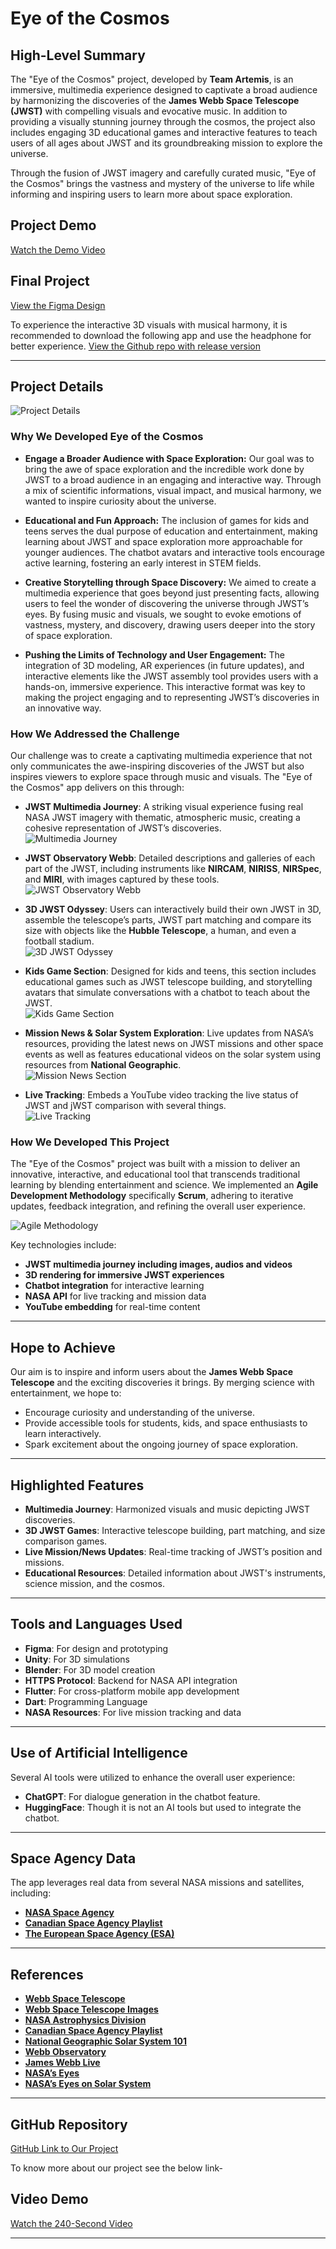 # Eye of the Cosmos

## High-Level Summary

The "Eye of the Cosmos" project, developed by **Team Artemis**, is an immersive, multimedia experience designed to captivate a broad audience by harmonizing the discoveries of the **James Webb Space Telescope (JWST)** with compelling visuals and evocative music. In addition to providing a visually stunning journey through the cosmos, the project also includes engaging 3D educational games and interactive features to teach users of all ages about JWST and its groundbreaking mission to explore the universe.

Through the fusion of JWST imagery and carefully curated music, "Eye of the Cosmos" brings the vastness and mystery of the universe to life while informing and inspiring users to learn more about space exploration.

## Project Demo
[Watch the Demo Video](https://youtu.be/Sb3rIIA-Heg?si=j6x6aw8uk-gT7fQ0)

## Final Project

[View the Figma Design](https://www.figma.com/design/zlzt6VWXqtMSGrsUJv3i35/Eye_of_Cosmos_NSAC_2024?node-id=0-1&t=L8BpcSrMxieeEG1B-1)

To experience the interactive 3D visuals with musical harmony, it is recommended to download the following app and use the headphone for better experience. 
[View the Github repo with release version](https://github.com/ma5bah/EyesOfCosmos)

---

## Project Details

<img src="/assets/mockup/Group 115.png" alt="Project Details">

### Why We Developed Eye of the Cosmos

- **Engage a Broader Audience with Space Exploration:**
Our goal was to bring the awe of space exploration and the incredible work done by JWST to a broad audience in an engaging and interactive way. Through a mix of scientific informations, visual impact, and musical harmony, we wanted to inspire curiosity about the universe.

- **Educational and Fun Approach:**
The inclusion of games for kids and teens serves the dual purpose of education and entertainment, making learning about JWST and space exploration more approachable for younger audiences. The chatbot avatars and interactive tools encourage active learning, fostering an early interest in STEM fields.

- **Creative Storytelling through Space Discovery:**
We aimed to create a multimedia experience that goes beyond just presenting facts, allowing users to feel the wonder of discovering the universe through JWST’s eyes. By fusing music and visuals, we sought to evoke emotions of vastness, mystery, and discovery, drawing users deeper into the story of space exploration.

- **Pushing the Limits of Technology and User Engagement:**
The integration of 3D modeling, AR experiences (in future updates), and interactive elements like the JWST assembly tool provides users with a hands-on, immersive experience. This interactive format was key to making the project engaging and to representing JWST’s discoveries in an innovative way.

### **How We Addressed the Challenge**

Our challenge was to create a captivating multimedia experience that not only communicates the awe-inspiring discoveries of the JWST but also inspires viewers to explore space through music and visuals. The "Eye of the Cosmos" app delivers on this through:

- **JWST Multimedia Journey**: A striking visual experience fusing real NASA JWST imagery with thematic, atmospheric music, creating a cohesive representation of JWST’s discoveries.  
  <img src="/assets/mockup/1.jpg" alt="Multimedia Journey">

- **JWST Observatory Webb**: Detailed descriptions and galleries of each part of the JWST, including instruments like **NIRCAM**, **NIRISS**, **NIRSpec**, and **MIRI**, with images captured by these tools.  
  <img src="/assets/mockup/3.jpg" alt="JWST Observatory Webb">

- **3D JWST Odyssey**: Users can interactively build their own JWST in 3D, assemble the telescope’s parts, JWST part matching and compare its size with objects like the **Hubble Telescope**, a human, and even a football stadium.  
  <img src="/assets/mockup/2.jpg" alt="3D JWST Odyssey">

- **Kids Game Section**: Designed for kids and teens, this section includes educational games such as JWST telescope building, and storytelling avatars that simulate conversations with a chatbot to teach about the JWST.  
  <img src="/assets/mockup/6.jpg" alt="Kids Game Section">

- **Mission News & Solar System Exploration**: Live updates from NASA’s resources, providing the latest news on JWST missions and other space events as well as features educational videos on the solar system using resources from **National Geographic**.  
  <img src="/assets/mockup/5.jpg" alt="Mission News Section">

- **Live Tracking**: Embeds a YouTube video tracking the live status of JWST and jWST comparison with several things.  
  <img src="/assets/mockup/4.jpg" alt="Live Tracking">

### **How We Developed This Project**

The "Eye of the Cosmos" project was built with a mission to deliver an innovative, interactive, and educational tool that transcends traditional learning by blending entertainment and science. We implemented an **Agile Development Methodology** specifically **Scrum**, adhering to iterative updates, feedback integration, and refining the overall user experience.

<img src="/assets/mockup/agile.png" alt="Agile Methodology">

Key technologies include:
- **JWST multimedia journey including images, audios and videos**
- **3D rendering for immersive JWST experiences**
- **Chatbot integration** for interactive learning
- **NASA API** for live tracking and mission data
- **YouTube embedding** for real-time content

---

## Hope to Achieve

Our aim is to inspire and inform users about the **James Webb Space Telescope** and the exciting discoveries it brings. By merging science with entertainment, we hope to:

- Encourage curiosity and understanding of the universe.
- Provide accessible tools for students, kids, and space enthusiasts to learn interactively.
- Spark excitement about the ongoing journey of space exploration.

---

## Highlighted Features

- **Multimedia Journey**: Harmonized visuals and music depicting JWST discoveries.
- **3D JWST Games**: Interactive telescope building, part matching, and size comparison games.
- **Live Mission/News Updates**: Real-time tracking of JWST’s position and missions.
- **Educational Resources**: Detailed information about JWST's instruments, science mission, and the cosmos.

---

## Tools and Languages Used

- **Figma**: For design and prototyping
- **Unity**: For 3D simulations
- **Blender**: For 3D model creation
- **HTTPS Protocol**: Backend for NASA API integration
- **Flutter**: For cross-platform mobile app development
- **Dart**: Programming Language
- **NASA Resources**: For live mission tracking and data

---

## Use of Artificial Intelligence

Several AI tools were utilized to enhance the overall user experience:
- **ChatGPT**: For dialogue generation in the chatbot feature.
- **HuggingFace**: Though it is not an AI tools but used to integrate the chatbot.

---

## Space Agency Data

The app leverages real data from several NASA missions and satellites, including:
- **[NASA Space Agency](https://www.nasa.gov/)**
- **[Canadian Space Agency Playlist](https://www.asc-csa.gc.ca/eng/multimedia/moon-playlists.asp)**
- **[The European Space Agency (ESA)](https://esawebb.org/images/)**

---

## References

- **[Webb Space Telescope](https://webbtelescope.org/home)**
- **[Webb Space Telescope Images](https://www.asc-csa.gc.ca/eng/multimedia/moon-playlists.asp)**
- **[NASA Astrophysics Division](https://science.nasa.gov/astrophysics/)**
- **[Canadian Space Agency Playlist](https://www.asc-csa.gc.ca/eng/multimedia/moon-playlists.asp)**
- **[National Geographic Solar System 101](https://www.youtube.com/playlist?list=PLivjPDlt6ApTHMisqbFv2SmJ7x0333mFz)**
- **[Webb Observatory](https://science.nasa.gov/mission/webb/spacecraftoverview/)**
- **[James Webb Live](https://www.youtube.com/live/GN_j_kVsbpI)**
- **[NASA’s Eyes](https://science.nasa.gov/eyes/)**
- **[NASA’s Eyes on Solar System](https://eyes.nasa.gov/apps/solar-system/)**
  
---

## GitHub Repository
[GitHub Link to Our Project](https://github.com/ma5bah/EyesOfCosmos.git)

To know more about our project see the below link-
## Video Demo
[Watch the 240-Second Video](https://drive.google.com/file/d/11WBlYiL4OcP6Cj9_SwFRH4HUm94W3rqR/view)

---
